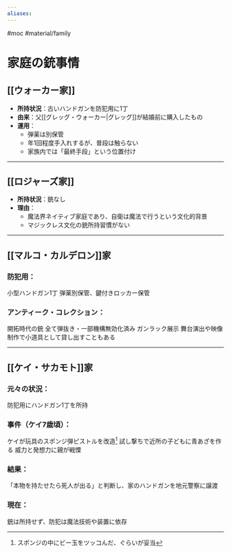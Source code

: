 ```yaml
---
aliases:
---
```

#moc #material/family
# 家庭の銃事情

## [[ウォーカー家]]
- **所持状況**：古いハンドガンを防犯用に1丁
- **由来**：父[[グレッグ・ウォーカー|グレッグ]]が結婚前に購入したもの
- **運用**：
  - 弾薬は別保管
  - 年1回程度手入れするが、普段は触らない
  - 家族内では「最終手段」という位置付け

---

## [[ロジャーズ家]]
- **所持状況**：銃なし
- **理由**：
  - 魔法界ネイティブ家庭であり、自衛は魔法で行うという文化的背景
  - マジックレス文化の銃所持習慣がない

---

## [[マルコ・カルデロン]]家
### **防犯用**：
小型ハンドガン1丁
弾薬別保管、鍵付きロッカー保管

### **アンティーク・コレクション**：
開拓時代の銃
全て弾抜き・一部機構無効化済み
ガンラック展示
舞台演出や映像制作で小道具として貸し出すこともある

---

## [[ケイ・サカモト]]家
### **元々の状況**：
防犯用にハンドガン1丁を所持

### **事件（ケイ7歳頃）**：
ケイが玩具のスポンジ弾ピストルを改造[^1]
試し撃ちで近所の子どもに青あざを作る
威力と発想力に親が戦慄

### **結果**：
「本物を持たせたら死人が出る」と判断し、家のハンドガンを地元警察に譲渡

### **現在**：
銃は所持せず、防犯は魔法技術や装置に依存

[^1]: スポンジの中にビー玉をツッコんだ、ぐらいが妥当
